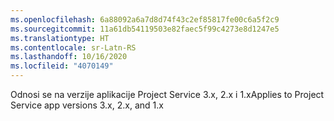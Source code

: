 ```yaml
---
ms.openlocfilehash: 6a88092a6a7d8d74f43c2ef85817fe00c6a5f2c9
ms.sourcegitcommit: 11a61db54119503e82faec5f99c4273e8d1247e5
ms.translationtype: HT
ms.contentlocale: sr-Latn-RS
ms.lasthandoff: 10/16/2020
ms.locfileid: "4070149"
---
```

<span data-ttu-id="9c0fd-101">Odnosi se na verzije aplikacije Project Service 3.x, 2.x i 1.x</span><span class="sxs-lookup"><span data-stu-id="9c0fd-101">Applies to Project Service app versions 3.x, 2.x, and 1.x</span></span>
